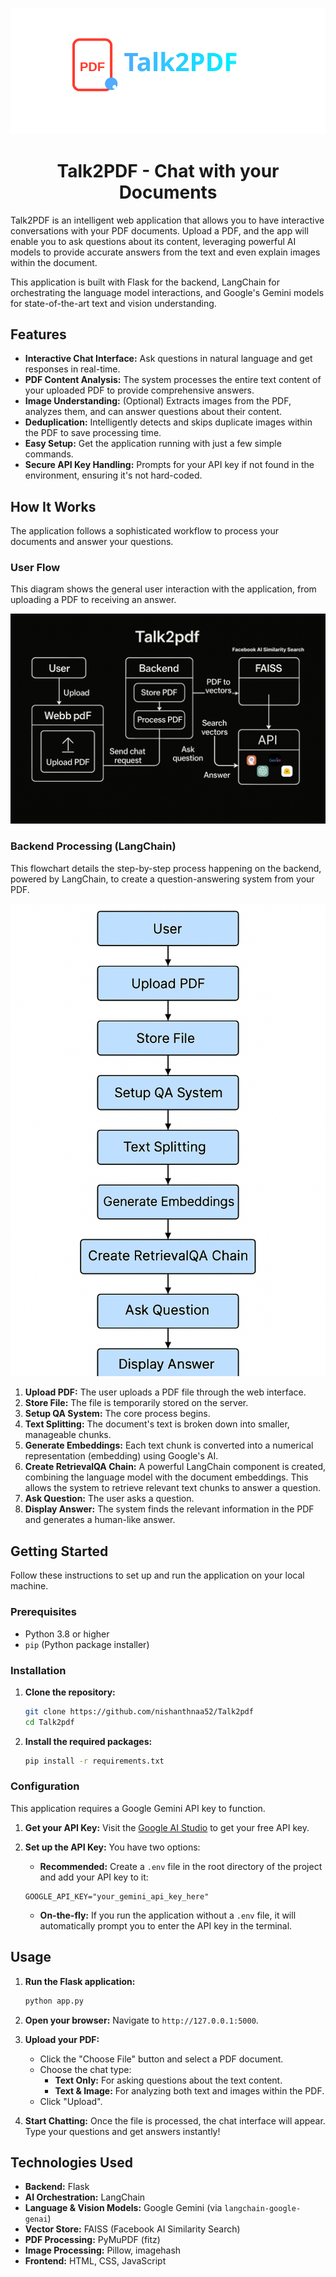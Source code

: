 
<p align="center">
  <img src="./templates/logo.svg"/>

</p>

<h1 align="center">Talk2PDF - Chat with your Documents</h1>

Talk2PDF is an intelligent web application that allows you to have interactive conversations with your PDF documents. Upload a PDF, and the app will enable you to ask questions about its content, leveraging powerful AI models to provide accurate answers from the text and even explain images within the document.

This application is built with Flask for the backend, LangChain for orchestrating the language model interactions, and Google's Gemini models for state-of-the-art text and vision understanding.

## Features

- **Interactive Chat Interface:** Ask questions in natural language and get responses in real-time.
- **PDF Content Analysis:** The system processes the entire text content of your uploaded PDF to provide comprehensive answers.
- **Image Understanding:** (Optional) Extracts images from the PDF, analyzes them, and can answer questions about their content.
- **Deduplication:** Intelligently detects and skips duplicate images within the PDF to save processing time.
- **Easy Setup:** Get the application running with just a few simple commands.
- **Secure API Key Handling:** Prompts for your API key if not found in the environment, ensuring it's not hard-coded.

## How It Works

The application follows a sophisticated workflow to process your documents and answer your questions.

### User Flow

This diagram shows the general user interaction with the application, from uploading a PDF to receiving an answer.

![Application Workflow](Images/talk2pdf_workdiagram.jpg)

### Backend Processing (LangChain)

This flowchart details the step-by-step process happening on the backend, powered by LangChain, to create a question-answering system from your PDF.

![LangChain Flowchart](Images/Talk2pdf_Flowchart_with_LangChain.png)

1.  **Upload PDF:** The user uploads a PDF file through the web interface.
2.  **Store File:** The file is temporarily stored on the server.
3.  **Setup QA System:** The core process begins.
4.  **Text Splitting:** The document's text is broken down into smaller, manageable chunks.
5.  **Generate Embeddings:** Each text chunk is converted into a numerical representation (embedding) using Google's AI.
6.  **Create RetrievalQA Chain:** A powerful LangChain component is created, combining the language model with the document embeddings. This allows the system to retrieve relevant text chunks to answer a question.
7.  **Ask Question:** The user asks a question.
8.  **Display Answer:** The system finds the relevant information in the PDF and generates a human-like answer.

## Getting Started

Follow these instructions to set up and run the application on your local machine.

### Prerequisites

- Python 3.8 or higher
- `pip` (Python package installer)

### Installation

1.  **Clone the repository:**
    ```bash
    git clone https://github.com/nishanthnaa52/Talk2pdf
    cd Talk2pdf
    ```

2.  **Install the required packages:**
    ```bash
    pip install -r requirements.txt
    ```

### Configuration

This application requires a Google Gemini API key to function.

1.  **Get your API Key:** Visit the [Google AI Studio](https://aistudio.google.com/app/apikey) to get your free API key.

2.  **Set up the API Key:** You have two options:
    *   **Recommended:** Create a `.env` file in the root directory of the project and add your API key to it:
      ```
      GOOGLE_API_KEY="your_gemini_api_key_here"
      ```
    *   **On-the-fly:** If you run the application without a `.env` file, it will automatically prompt you to enter the API key in the terminal.

## Usage

1.  **Run the Flask application:**
    ```bash
    python app.py
    ```

2.  **Open your browser:** Navigate to `http://127.0.0.1:5000`.

3.  **Upload your PDF:**
    - Click the "Choose File" button and select a PDF document.
    - Choose the chat type:
        - **Text Only:** For asking questions about the text content.
        - **Text & Image:** For analyzing both text and images within the PDF.
    - Click "Upload".

4.  **Start Chatting:** Once the file is processed, the chat interface will appear. Type your questions and get answers instantly!

## Technologies Used

- **Backend:** Flask
- **AI Orchestration:** LangChain
- **Language & Vision Models:** Google Gemini (via `langchain-google-genai`)
- **Vector Store:** FAISS (Facebook AI Similarity Search)
- **PDF Processing:** PyMuPDF (fitz)
- **Image Processing:** Pillow, imagehash
- **Frontend:** HTML, CSS, JavaScript

